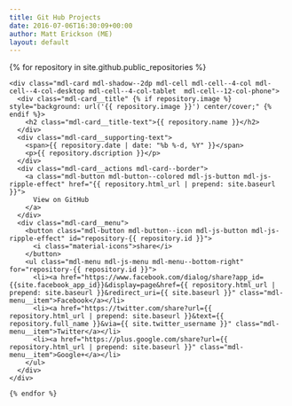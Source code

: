 ```yaml
---
title: Git Hub Projects
date: 2016-07-06T16:30:09+00:00
author: Matt Erickson (ME)
layout: default
---
```


<div class="page-content">
  <div class="mdl-grid">
    {% for repository in site.github.public_repositories %}

    <div class="mdl-card mdl-shadow--2dp mdl-cell mdl-cell--4-col mdl-cell--4-col-desktop mdl-cell--4-col-tablet  mdl-cell--12-col-phone">
      <div class="mdl-card__title" {% if repository.image %} style="background: url('{{ repository.image }}') center/cover;" {% endif %}>
        <h2 class="mdl-card__title-text">{{ repository.name }}</h2>
      </div>
      <div class="mdl-card__supporting-text">
        <span>{{ repository.date | date: "%b %-d, %Y" }}</span>
        <p>{{ repository.dscription }}</p>
      </div>
      <div class="mdl-card__actions mdl-card--border">
        <a class="mdl-button mdl-button--colored mdl-js-button mdl-js-ripple-effect" href="{{ repository.html_url | prepend: site.baseurl }}">
          View on GitHub
        </a>
      </div>
      <div class="mdl-card__menu">
        <button class="mdl-button mdl-button--icon mdl-js-button mdl-js-ripple-effect" id="repository-{{ repository.id }}">
          <i class="material-icons">share</i>
        </button>
        <ul class="mdl-menu mdl-js-menu mdl-menu--bottom-right" for="repository-{{ repository.id }}">
          <li><a href="https://www.facebook.com/dialog/share?app_id={{site.facebook_app_id}}&display=page&href={{ repository.html_url | prepend: site.baseurl }}&redirect_uri={{ site.baseurl }}" class="mdl-menu__item">Facebook</a></li>
          <li><a href="https://twitter.com/share?url={{ repository.html_url | prepend: site.baseurl }}&text={{ repository.full_name }}&via={{ site.twitter_username }}" class="mdl-menu__item">Twitter</a></li>
          <li><a href="https://plus.google.com/share?url={{ repository.html_url | prepend: site.baseurl }}" class="mdl-menu__item">Google+</a></li>
        </ul>
      </div>
    </div>

    {% endfor %}
  </div>
</div>